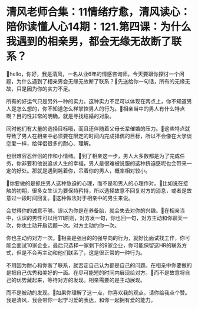 # 清风老师合集：11情绪疗愈，清风读心：陪你读懂人心14期：121.第四课：为什么我遇到的相亲男，都会无缘无故断了联系？

🎼hello，你好，我是清风，一名从业6年的情感咨询师。今天要跟你探讨一个问题，为什么遇到了相亲男会无缘无故断了联系？🎼先送给你一句话，所有的无缘无故，只是因为你的实力不足。

所有的好运气只是另外一种的实力。这种实力不足可以体现在两点上，你不知道男人是怎么想的，你不知道怎么样掌控男人的行为。🎼相亲当中的男人有什么特点啊？目的性非常的明确，就是寻找结婚的对象。

同时他们有大量的选择目标哦，而且还伴随着父母长辈催婚的压力。🎼这些特点就导致了男人在相亲中必须要在限定的时间内完成择偶的目标，所以不会像在大学谈恋爱一样，给伴侣很多的耐心、理解。

也很难容忍伴侣的作和小情绪。🎼到了相亲这一步，男人大多数都是为了完成任务，你非要和他说追求人生的幸福，男人是很难被说服的这种挤迫感呢也会带来一定的好处。那就是遇到耗着你，吊着你的男人，概率相对较小。

🎼你要做的是抓住男人这种急迫的心理，而不是和男人的心理作对。🎼比如说在接触的初期，很多女生认为要保持矜持，所以选择故意不回复对方的消息，或者是故意过一段时间回复。🎼这种做法对于相亲中的男生来说。

会觉得你的诚意不够。误以为你是在养备胎，就会失去对你的兴趣。🎼在相亲当中，认识的男性可以用111原则，对方发一句，你也回一句，对方主动和你聊天一次，你也主动开启话题一次。对方主动约你一次。

你也主动约对方一次。🎼相亲是强目的的强导向的行为，就好比面试找工作，你可能会面试10家企业，最后只选择一家剩下的9家企业，你可能保留这HR的联系方式，但是不会再主动和他们联系了，这是很正常的一种行为。

不用因为耐心和你断了联系，就否定自己认为都是自己的问题。在相亲中你要做的是把自己优秀和美好的一面。在尽可能短的时间内展现给对方。🎼而不是故意将自己的优势藏起来，等待对方的发现。相亲需要的是主动展现。

而不是被动的发现。🎼如果你理解了这一点，你喜欢我的观点，请你给我点个赞。我是清风，我会带你一起学习爱的表达，和你一起拥有爱的能力。

